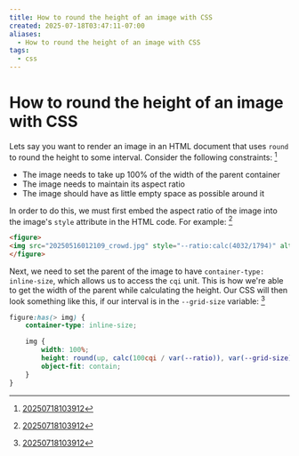 ```yaml
---
title: How to round the height of an image with CSS
created: 2025-07-18T03:47:11-07:00
aliases:
  - How to round the height of an image with CSS
tags:
  - css
---
```


# How to round the height of an image with CSS

Lets say you want to render an image in an HTML document that uses `round` to round the height to some interval. Consider the following constraints: [^1]

- The image needs to take up 100% of the width of the parent container
- The image needs to maintain its aspect ratio
- The image should have as little empty space as possible around it

In order to do this, we must first embed the aspect ratio of the image into the image's `style` attribute in the HTML code. For example: [^1]

```html
<figure>
<img src="20250516012109_crowd.jpg" style="--ratio:calc(4032/1794)" alt="The crowded showcase area in the Garage on the first day. My game no signal is partially visible at the bottom.">
</figure>
```

Next, we need to set the parent of the image to have `container-type: inline-size`, which allows us to access the `cqi` unit. This is how we're able to get the width of the parent while calculating the height. Our CSS will then look something like this, if our interval is in the `--grid-size` variable: [^1]

```css
figure:has(> img) {
    container-type: inline-size;

    img {
        width: 100%;
        height: round(up, calc(100cqi / var(--ratio)), var(--grid-size));
        object-fit: contain;
    }
}
```

[^1]: [20250718103912](../entries/20250718103912.md)
